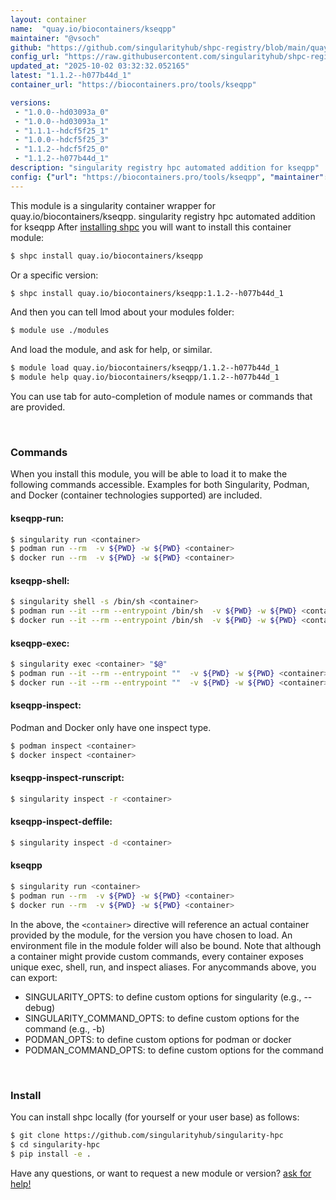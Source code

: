 ```yaml
---
layout: container
name:  "quay.io/biocontainers/kseqpp"
maintainer: "@vsoch"
github: "https://github.com/singularityhub/shpc-registry/blob/main/quay.io/biocontainers/kseqpp/container.yaml"
config_url: "https://raw.githubusercontent.com/singularityhub/shpc-registry/main/quay.io/biocontainers/kseqpp/container.yaml"
updated_at: "2025-10-02 03:32:32.052165"
latest: "1.1.2--h077b44d_1"
container_url: "https://biocontainers.pro/tools/kseqpp"

versions:
 - "1.0.0--hd03093a_0"
 - "1.0.0--hd03093a_1"
 - "1.1.1--hdcf5f25_1"
 - "1.0.0--hdcf5f25_3"
 - "1.1.2--hdcf5f25_0"
 - "1.1.2--h077b44d_1"
description: "singularity registry hpc automated addition for kseqpp"
config: {"url": "https://biocontainers.pro/tools/kseqpp", "maintainer": "@vsoch", "description": "singularity registry hpc automated addition for kseqpp", "latest": {"1.1.2--h077b44d_1": "sha256:0b1af7c463d4259b3bf4642fedd6e9b0277c631ef2ed263ec1055e46f18ea777"}, "tags": {"1.0.0--hd03093a_0": "sha256:a7262463433b5a59e11a31e5c2afc7a43bedb2df6e7a00c0fc645784add96997", "1.0.0--hd03093a_1": "sha256:e9ad86acad1e2278502f125f90808ec44ab482d05555674af858f382ddba56b7", "1.1.1--hdcf5f25_1": "sha256:694d540d933c4f0cdbb1dbb04c89f3706873465a194ec775ddd33995d035fb69", "1.0.0--hdcf5f25_3": "sha256:178431d40df4c588472fdedb0c17468ceca4150a69914f3cc65d3795b63087b2", "1.1.2--hdcf5f25_0": "sha256:42797541436788e9244e7834e235d301c6cf522e99220fcff9bb66a096e83c12", "1.1.2--h077b44d_1": "sha256:0b1af7c463d4259b3bf4642fedd6e9b0277c631ef2ed263ec1055e46f18ea777"}, "docker": "quay.io/biocontainers/kseqpp"}
---
```


This module is a singularity container wrapper for quay.io/biocontainers/kseqpp.
singularity registry hpc automated addition for kseqpp
After [installing shpc](#install) you will want to install this container module:


```bash
$ shpc install quay.io/biocontainers/kseqpp
```

Or a specific version:

```bash
$ shpc install quay.io/biocontainers/kseqpp:1.1.2--h077b44d_1
```

And then you can tell lmod about your modules folder:

```bash
$ module use ./modules
```

And load the module, and ask for help, or similar.

```bash
$ module load quay.io/biocontainers/kseqpp/1.1.2--h077b44d_1
$ module help quay.io/biocontainers/kseqpp/1.1.2--h077b44d_1
```

You can use tab for auto-completion of module names or commands that are provided.

<br>

### Commands

When you install this module, you will be able to load it to make the following commands accessible.
Examples for both Singularity, Podman, and Docker (container technologies supported) are included.

#### kseqpp-run:

```bash
$ singularity run <container>
$ podman run --rm  -v ${PWD} -w ${PWD} <container>
$ docker run --rm  -v ${PWD} -w ${PWD} <container>
```

#### kseqpp-shell:

```bash
$ singularity shell -s /bin/sh <container>
$ podman run --it --rm --entrypoint /bin/sh  -v ${PWD} -w ${PWD} <container>
$ docker run --it --rm --entrypoint /bin/sh  -v ${PWD} -w ${PWD} <container>
```

#### kseqpp-exec:

```bash
$ singularity exec <container> "$@"
$ podman run --it --rm --entrypoint ""  -v ${PWD} -w ${PWD} <container> "$@"
$ docker run --it --rm --entrypoint ""  -v ${PWD} -w ${PWD} <container> "$@"
```

#### kseqpp-inspect:

Podman and Docker only have one inspect type.

```bash
$ podman inspect <container>
$ docker inspect <container>
```

#### kseqpp-inspect-runscript:

```bash
$ singularity inspect -r <container>
```

#### kseqpp-inspect-deffile:

```bash
$ singularity inspect -d <container>
```



#### kseqpp

```bash
$ singularity run <container>
$ podman run --rm  -v ${PWD} -w ${PWD} <container>
$ docker run --rm  -v ${PWD} -w ${PWD} <container>
```


In the above, the `<container>` directive will reference an actual container provided
by the module, for the version you have chosen to load. An environment file in the
module folder will also be bound. Note that although a container
might provide custom commands, every container exposes unique exec, shell, run, and
inspect aliases. For anycommands above, you can export:

 - SINGULARITY_OPTS: to define custom options for singularity (e.g., --debug)
 - SINGULARITY_COMMAND_OPTS: to define custom options for the command (e.g., -b)
 - PODMAN_OPTS: to define custom options for podman or docker
 - PODMAN_COMMAND_OPTS: to define custom options for the command

<br>

### Install

You can install shpc locally (for yourself or your user base) as follows:

```bash
$ git clone https://github.com/singularityhub/singularity-hpc
$ cd singularity-hpc
$ pip install -e .
```

Have any questions, or want to request a new module or version? [ask for help!](https://github.com/singularityhub/singularity-hpc/issues)